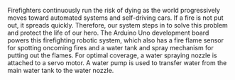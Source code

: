 Firefighters continuously run the risk of dying as the world progressively moves toward automated systems and self-driving cars. If a fire is not put out, it spreads quickly. Therefore, our system steps in to solve this problem and protect the life of our hero. The Arduino Uno development board powers this firefighting robotic system, which also has a fire flame sensor for spotting oncoming fires and a water tank and spray mechanism for putting out the flames. For optimal coverage, a water spraying nozzle is attached to a servo motor. A water pump is used to transfer water from the main water tank to the water nozzle.

